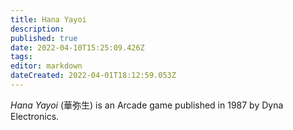 ```yaml
---
title: Hana Yayoi
description: 
published: true
date: 2022-04-10T15:25:09.426Z
tags: 
editor: markdown
dateCreated: 2022-04-01T18:12:59.053Z
---
```


_Hana Yayoi_ (<span lang='ja'>華弥生</span>) is an Arcade game published in 1987 by Dyna Electronics.

